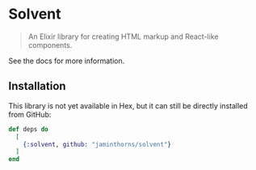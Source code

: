 # Solvent

> An Elixir library for creating HTML markup and React-like components.

See the docs for more information.

## Installation

This library is not yet available in Hex, but it can still be directly installed
from GitHub:

```elixir
def deps do
  [
    {:solvent, github: "jaminthorns/solvent"}
  ]
end
```
